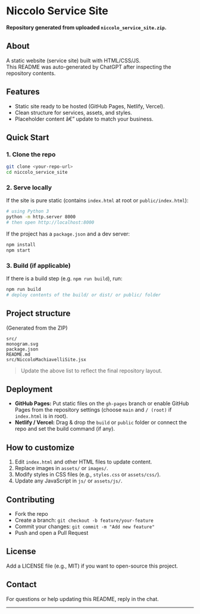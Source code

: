 # Niccolo Service Site

**Repository generated from uploaded `niccolo_service_site.zip`.**

## About
A static website (service site) built with HTML/CSS/JS.  
This README was auto-generated by ChatGPT after inspecting the repository contents.

## Features
- Static site ready to be hosted (GitHub Pages, Netlify, Vercel).
- Clean structure for services, assets, and styles.
- Placeholder content â€” update to match your business.

## Quick Start

### 1. Clone the repo
```bash
git clone <your-repo-url>
cd niccolo_service_site
```

### 2. Serve locally
If the site is pure static (contains `index.html` at root or `public/index.html`):
```bash
# using Python 3
python -m http.server 8000
# then open http://localhost:8000
```

If the project has a `package.json` and a dev server:
```bash
npm install
npm start
```

### 3. Build (if applicable)
If there is a build step (e.g. `npm run build`), run:
```bash
npm run build
# deploy contents of the build/ or dist/ or public/ folder
```

## Project structure
(Generated from the ZIP)
```
src/
monogram.svg
package.json
README.md
src/NiccoloMachiavelliSite.jsx
```

> Update the above list to reflect the final repository layout.

## Deployment
- **GitHub Pages:** Put static files on the `gh-pages` branch or enable GitHub Pages from the repository settings (choose `main` and `/ (root)` if `index.html` is in root).
- **Netlify / Vercel:** Drag & drop the `build` or `public` folder or connect the repo and set the build command (if any).

## How to customize
1. Edit `index.html` and other HTML files to update content.
2. Replace images in `assets/` or `images/`.
3. Modify styles in CSS files (e.g., `styles.css` or `assets/css/`).
4. Update any JavaScript in `js/` or `assets/js/`.

## Contributing
- Fork the repo
- Create a branch: `git checkout -b feature/your-feature`
- Commit your changes: `git commit -m "Add new feature"`
- Push and open a Pull Request

## License
Add a LICENSE file (e.g., MIT) if you want to open-source this project.

## Contact
For questions or help updating this README, reply in the chat.

---

